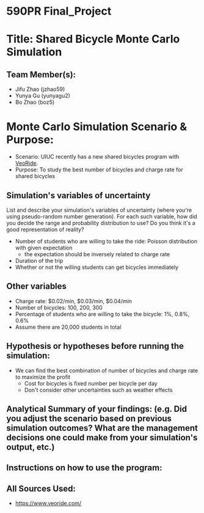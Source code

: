 # 590PR Final_Project

# Title: Shared Bicycle Monte Carlo Simulation

## Team Member(s):
- Jifu Zhao (jzhao59)
- Yunya Gu (yunyagu2)
- Bo Zhao (boz5)

# Monte Carlo Simulation Scenario & Purpose:
- Scenario: UIUC recently has a new shared bicycles program with [VeoRide](https://www.veoride.com/).
- Purpose: To study the best number of bicycles and charge rate for shared bicycles

## Simulation's variables of uncertainty
List and describe your simulation's variables of uncertainty (where you're using pseudo-random number generation). For each such variable, how did you decide the range and probability distribution to use?  Do you think it's a good representation of reality?
- Number of students who are willing to take the ride: Poisson distribution with given expectation
    - the expectation should be inversely related to charge rate
- Duration of the trip
- Whether or not the willing students can get bicycles immediately

## Other variables
- Charge rate: $0.02/min, $0.03/min, $0.04/min
- Number of bicycles: 100, 200, 300
- Percentage of students who are willing to take the bicycle: 1%, 0.8%, 0.6%
- Assume there are 20,000 students in total

## Hypothesis or hypotheses before running the simulation:
- We can find the best combination of number of bicycles and charge rate to maximize the profit
    - Cost for bicycles is fixed number per bicycle per day
    - Don't consider other uncertainties such as weather effects

## Analytical Summary of your findings: (e.g. Did you adjust the scenario based on previous simulation outcomes?  What are the management decisions one could make from your simulation's output, etc.)

## Instructions on how to use the program:

## All Sources Used:
- https://www.veoride.com/
